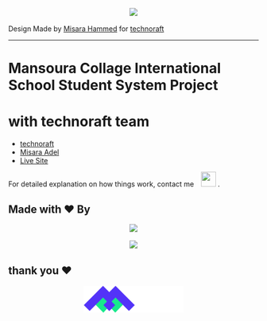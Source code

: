 
<p align="center"><a href="https://misaraadel.github.io/mans_collage_sys/" target="_blank"><img src="https://misaraadel.github.io/mans_collage_sys/assets/images/navbar/logo.webp" width="400"></a></p>

Design Made by [Misara Hammed](https://github.com/misaraadel) for [technoraft](https://technoraft.com/)

----------

# Mansoura Collage International School Student System Project

# with technoraft team 

- [technoraft](https://technoraft.com/)
- [Misara Adel](https://github.com/misaraadel)
- [Live Site](https://misaraadel.github.io/mans_collage_sys/)


For detailed explanation on how things work, contact me  <a href="https://api.whatsapp.com/send?phone=201007425819"><img src="https://cdn-icons-png.flaticon.com/512/733/733585.png" style="width: 30px; height: 30px; object-fit: contain;margin-left: 10px;" /></a> .


## Made with ♥ By

<p align="center"><a href="https://technoraft.com/" target="_blank"><img src="https://technoraft.com/wp-content/uploads/2022/01/logo-04-1536x483.png" width="200"></a></p>

<p align="center"><a href="https://github.com/misaraadel" target="_blank"><img src="https://avatars.githubusercontent.com/u/41232116?v=4" width="200"></a></p>


## thank you ♥

<p align="center"><a href="https://github.com/misaraadel" target="_blank"><img src="https://github.com/misaraadel/sonbola/blob/main/misara_logo.svg" width="200"></a></p>